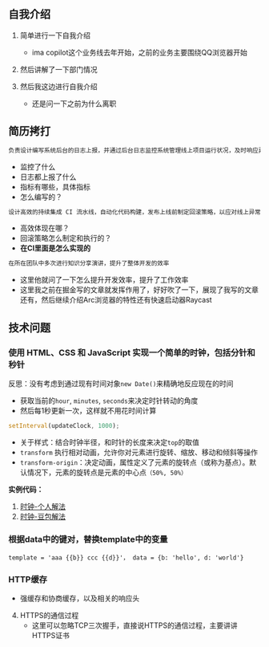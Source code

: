 ## 自我介绍

1. 简单进行一下自我介绍
   - ima copilot这个业务线去年开始，之前的业务主要围绕QQ浏览器开始

2. 然后讲解了一下部门情况
3. 然后我这边进行自我介绍
   - 还是问一下之前为什么离职

## 简历拷打

```markdown
负责设计编写系统后台的日志上报，并通过后台日志监控系统管理线上项目运行状况，及时响应异常并解决线上问题
```
- 监控了什么
- 日志都上报了什么
- 指标有哪些，具体指标
- 怎么编写的？


```markdown
设计高效的持续集成 CI 流水线，自动化代码构建，发布上线前制定回滚策略，以应对线上异常等紧急情况
```
- 高效体现在哪？
- 回滚策略怎么制定和执行的？
- **在CI里面是怎么实现的**

```markdown
在所在团队中多次进行知识分享演讲，提升了整体开发的效率
```
- 这里他就问了一下怎么提升开发效率，提升了工作效率
- 这里我之前在掘金写的文章就发挥作用了，好好吹了一下，展现了我写的文章还有，然后继续介绍Arc浏览器的特性还有快速启动器Raycast

## 技术问题
### 使用 HTML、CSS 和 JavaScript 实现一个简单的时钟，包括分针和秒针

反思：没有考虑到通过现有时间对象`new Date()`来精确地反应现在的时间
  - 获取当前的`hour`, `minutes`, `seconds`来决定时针转动的角度
  - 然后每1秒更新一次，这样就不用花时间计算
  ```js
  setInterval(updateClock, 1000);
  ```
  - 关于样式：结合时钟半径，和时针的长度来决定`top`的取值
  - `transform` 执行相对动画，允许你对元素进行旋转、缩放、移动和倾斜等操作
  - `transform-origin`：决定动画，属性定义了元素的旋转点（或称为基点）。默认情况下，元素的旋转点是元素的中心点`（50%, 50%）`

**实例代码：**

1. [时钟-个人解法](./tencent-clock-1.html)
2. [时钟-豆包解法](./tencent-clock-2.html)

### 根据data中的键对，替换template中的变量
   ```template = 'aaa {{b}} ccc {{d}}'， data = {b: 'hello', d: 'world'}```

### HTTP缓存
   - 强缓存和协商缓存，以及相关的响应头
4. HTTPS的通信过程
   - 这里可以忽略TCP三次握手，直接说HTTPS的通信过程，主要讲讲HTTPS证书



